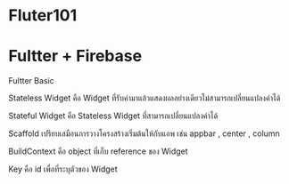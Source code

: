# Fluter101

# Fultter + Firebase

Fultter Basic

Stateless Widget คือ Widget ที่รับค่ามาแล้วแสดงผลอย่างเดียวไม่สามารถเปลี่ยนแปลงค่าได้

Stateful Widget  คือ Stateless Widget ที่สามารถเปลี่ยนแปลงค่าได้

Scaffold เปรียบเสมือนการวางโครงสร้างเริ่มต้นให้กับแอพ เช่น appbar , center , column

BuildContext คือ object ที่เก็บ reference ของ Widget

Key คือ id เพื่อที่ระบุตัวของ Widget
